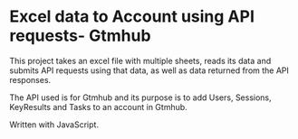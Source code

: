 # Excel data to Account using API requests- Gtmhub

This project takes an excel file with multiple sheets, reads its data and submits API requests using that data, as well as data returned from the API responses.

The API used is for Gtmhub and its purpose is to add Users, Sessions, KeyResults and Tasks to an account in Gtmhub.

Written with JavaScript.
